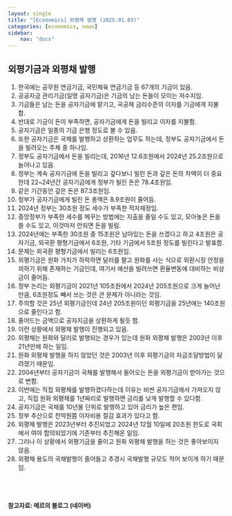 ```yaml
---
layout: single
title: "[Economics] 외평채 발행 (2025.01.03)"
categories: [economics, news]
sidebar:
    nav: "docs"
---
```


## 외평기금과 외평채 발행
1. 한국에는 공무원 연금기금, 국민체육 연금기금 등 67개의 기금이 있음.
1. 공공자금 관리기금(일명 공자기금)은 기금의 남는 돈들이 모이는 저수지임.
1. 기금들은 남는 돈을 공자기금에 맡기고, 국공채 금리수준의 이자를 기금에게 지불함.
1. 반대로 기금이 돈이 부족하면, 공자기금에게 돈을 빌리고 이자를 지불함.
1. 공자기금은 일종의 기금 은행 정도로 볼 수 있음.
1. 또한 공자기금은 국채를 발행하고 상환하는 업무도 하는데, 정부도 공자기금에서 돈을 빌려오는 주체 중 하나임.
1. 정부도 공자기금에서 돈을 빌리는데, 2016년 12.6조원에서 2024년 25.2조원으로 늘어나고 있음.
1. 정부는 계속 공자기금에 돈을 빌리고 갚다보니 빌린 돈과 갚은 돈의 차액이 더 중요한데 22~24년간 공자기금에게 정부가 빌린 돈은 78.4조원임.
1. 같은 기간동안 갚은 돈은 87.3조원임.
1. 정부가 공자기금에게 빌린 돈 총액은 8.9조원이 줄어듬.
1. 2024년 정부는 30조원 정도 세수가 부족한 적자재정임.
1. 중앙정부가 부족한 세수를 메꾸는 방법에는 지출을 줄일 수도 있고, 모아놓은 돈을 쓸 수도 있고, 이것마저 안되면 돈을 빌림.
1. 2024년에는 부족한 30조원 중 15조원은 남아있는 돈을 쓰겠다고 하고 4조원은 공자기금, 외국환 평형기금에서 6조원, 기타 기금에서 5조원 정도를 빌린다고 발표함.
1. 문제는 외국환 평형기금에서 빌리는 6조원임.
1. 외평기금은 원화 가치가 하락하면 달러를 팔고 원화를 사는 식으로 외환시장 안정을 꾀하기 위해 존재하는 기금인데, 여기서 예산을 빌려쓰면 환율변동에 대비하는 비상금이 줄어듬.
1. 정부 논리는 외평기금이 2021년 105조원에서 2024년 205조원으로 크게 늘어난만큼, 6조원정도 빼서 쓰는 것은 큰 문제가 아니라는 것임.
1. 주의할 것은 25년 외평기금인데 24년 205조원이던 외평기금을 25년에는 140조원으로 줄인다고 함.
1. 줄어드는 금액으로 공자지금을 상환하게 될듯 함.
1. 이런 상황에서 외평채 발행이 진행되고 있음.
1. 외평채는 원화와 달러로 발행되는 경우가 있는데 원화 외평채 발행은 2003년 이후 21년만에 하는 일임.
1. 원화 외평채 발행을 하지 않았던 것은 2003년 이후 외평기금의 자금조달방법이 달려졌기 때문임.
1. 2004년부터 공자기금이 국채를 발행해서 들어오는 돈을 외평기금이 받아가는 것으로 변함.
1. 이번에는 직접 외평채를 발행하겠다하는데 이유는 비싼 공자기금에서 가져오지 않고, 직접 원화 외평채를 1년짜리로 발행하면 금리를 낮게 발행할 수 있다함.
1. 공자기금은 국채를 10년물 단위로 발행하고 있어 금리가 높은 편임.
1. 정부 추산으로 천억원쯤 이자비용 절감 효과가 있다고 함.
1. 외평채 발행은 2023년부터 추진되었고 2024년 12월 10일에 20조원 한도로 국회에서 여야 합의되었기에 기존부터 추진해온 일임.
1. 그러나 이 상황에서 외평기금을 줄이고 원화 외평채 발행을 하는 것은 좋아보이지 않음.
1. 외평채 용도의 국채발행이 줄어들고 추경시 국채발행 규모도 적어 보이게 하기 때문임.



<br/>
<br/>

#### 참고자료: 메르의 블로그 (네이버) 